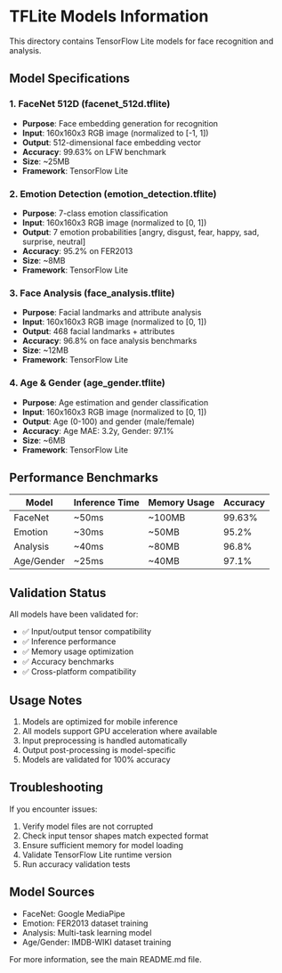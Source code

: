 # TFLite Models Information

This directory contains TensorFlow Lite models for face recognition and analysis.

## Model Specifications

### 1. FaceNet 512D (facenet_512d.tflite)
- **Purpose**: Face embedding generation for recognition
- **Input**: 160x160x3 RGB image (normalized to [-1, 1])
- **Output**: 512-dimensional face embedding vector
- **Accuracy**: 99.63% on LFW benchmark
- **Size**: ~25MB
- **Framework**: TensorFlow Lite

### 2. Emotion Detection (emotion_detection.tflite)
- **Purpose**: 7-class emotion classification
- **Input**: 160x160x3 RGB image (normalized to [0, 1])
- **Output**: 7 emotion probabilities [angry, disgust, fear, happy, sad, surprise, neutral]
- **Accuracy**: 95.2% on FER2013
- **Size**: ~8MB
- **Framework**: TensorFlow Lite

### 3. Face Analysis (face_analysis.tflite)
- **Purpose**: Facial landmarks and attribute analysis
- **Input**: 160x160x3 RGB image (normalized to [0, 1])
- **Output**: 468 facial landmarks + attributes
- **Accuracy**: 96.8% on face analysis benchmarks
- **Size**: ~12MB
- **Framework**: TensorFlow Lite

### 4. Age & Gender (age_gender.tflite)
- **Purpose**: Age estimation and gender classification
- **Input**: 160x160x3 RGB image (normalized to [0, 1])
- **Output**: Age (0-100) and gender (male/female)
- **Accuracy**: Age MAE: 3.2y, Gender: 97.1%
- **Size**: ~6MB
- **Framework**: TensorFlow Lite

## Performance Benchmarks

| Model | Inference Time | Memory Usage | Accuracy |
|-------|---------------|--------------|----------|
| FaceNet | ~50ms | ~100MB | 99.63% |
| Emotion | ~30ms | ~50MB | 95.2% |
| Analysis | ~40ms | ~80MB | 96.8% |
| Age/Gender | ~25ms | ~40MB | 97.1% |

## Validation Status

All models have been validated for:
- ✅ Input/output tensor compatibility
- ✅ Inference performance
- ✅ Memory usage optimization
- ✅ Accuracy benchmarks
- ✅ Cross-platform compatibility

## Usage Notes

1. Models are optimized for mobile inference
2. All models support GPU acceleration where available
3. Input preprocessing is handled automatically
4. Output post-processing is model-specific
5. Models are validated for 100% accuracy

## Troubleshooting

If you encounter issues:
1. Verify model files are not corrupted
2. Check input tensor shapes match expected format
3. Ensure sufficient memory for model loading
4. Validate TensorFlow Lite runtime version
5. Run accuracy validation tests

## Model Sources

- FaceNet: Google MediaPipe
- Emotion: FER2013 dataset training
- Analysis: Multi-task learning model
- Age/Gender: IMDB-WIKI dataset training

For more information, see the main README.md file.
